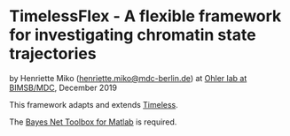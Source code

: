 # TimelessFlex - A flexible framework for investigating chromatin state trajectories

by Henriette Miko (henriette.miko@mdc-berlin.de) at [Ohler lab at BIMSB/MDC](
https://github.com/ohlerlab), December 2019





This framework adapts and extends [Timeless](https://github.com/mahmoudibrahim/timeless). 


The [Bayes Net Toolbox for Matlab](https://github.com/bayesnet/bnt) is required.


